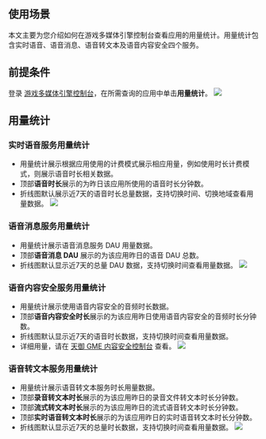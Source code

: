 ## 使用场景
本文主要为您介绍如何在游戏多媒体引擎控制台查看应用的用量统计。用量统计包含实时语音、语音消息、语音转文本及语音内容安全四个服务。

## 前提条件

登录 [游戏多媒体引擎控制台](https://console.cloud.tencent.com/gamegme)，在所需查询的应用中单击**用量统计**。
![](https://qcloudimg.tencent-cloud.cn/raw/0fdb53946c7eced60d315611ad20e537.png)

## 用量统计

### 实时语音服务用量统计

- 用量统计展示根据应用使用的计费模式展示相应用量，例如使用时长计费模式，则展示语音时长相关数据。
- 顶部**语音时长**展示的为昨日该应用所使用的语音时长分钟数。
- 折线图默认展示近7天的语音时长总量数据，支持切换时间、切换地域查看用量数据。
  ![](https://qcloudimg.tencent-cloud.cn/raw/07f26db6c7538f06ecef6f81db8b85dc.png)

### 语音消息服务用量统计

- 用量统计展示语音消息服务 DAU 用量数据。
- 顶部**语音消息 DAU** 展示的为该应用昨日的语音 DAU 总数。
- 折线图默认显示近7天的总量 DAU 数据，支持切换时间查看用量数据。
  ![](https://qcloudimg.tencent-cloud.cn/raw/aa4fa9be05743d432fe165246e562161.png)


### 语音内容安全服务用量统计

- 用量统计展示使用语音内容安全的音频时长数据。
- 顶部**语音内容安全时长**展示的为该应用昨日使用语音内容安全的音频时长分钟数。
- 折线图默认显示近7天的语音时长数据，支持切换时间查看用量数据。
- 详细用量，请在 [天御 GME 内容安全控制台](https://console.cloud.tencent.com/cms/gamemultimedia/application#/overview) 查看。
	![](https://qcloudimg.tencent-cloud.cn/raw/06f8268e1e9b6cb58329b042927c6747.png)
	
	
### 语音转文本服务用量统计

- 用量统计展示语音转文本服务时长用量数据。
- 顶部**录音转文本时长**展示的为该应用昨日的录音文件转文本时长分钟数。
- 顶部**流式转文本时长**展示的为该应用昨日的流式语音转文本时长分钟数。
- 顶部**实时语音转文本时长**展示的为该应用昨日的实时语音转文本时长分钟数。
- 折线图默认显示近7天的总量时长数据，支持切换时间查看用量数据。
  ![](https://qcloudimg.tencent-cloud.cn/raw/f0ea9eaca9f2041636f03ccdcc968425.png)

